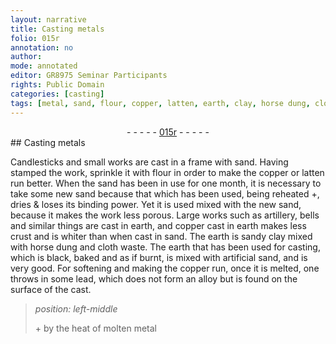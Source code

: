 ```yaml
---
layout: narrative
title: Casting metals
folio: 015r
annotation: no
author:
mode: annotated
editor: GR8975 Seminar Participants
rights: Public Domain
categories: [casting]
tags: [metal, sand, flour, copper, latten, earth, clay, horse dung, cloth, lead]
---
```


 <div class="folio" align="center">- - - - - <a href="http://gallica.bnf.fr/ark:/12148/btv1b10500001g/f35.image" target="_blank">015r</a> - - - - - </div>   <span class="activity"></span> 
## Casting <span class="material">metal</span>s

 
Candlesticks and small works are cast in a <span class="tool">frame</span> with <span class="material">sand</span>. Having stamped the work, sprinkle it with <span class="material">flour</span> in order to make the <span class="material">copper</span> or <span class="material">latten</span> run better. When the <span class="material">sand</span> has been in use for one month, it is necessary to take some new <span class="material">sand</span> because that which has been used, being reheated \+, dries & loses its binding power. Yet it is used mixed with the new <span class="material">sand</span>, because it makes the work less porous. Large works such as artillery, bells and similar things are cast in <span class="material">earth</span>, and <span class="material">copper</span> cast in <span class="material">earth</span> makes less crust and is <span class="color">white</span>r than when cast in <span class="material">sand</span>. The <span class="material">earth</span> is <span class="material_format">sandy <span class="material">clay</span></span> mixed with <span class="material"><span class="animal">horse</span> dung</span> and <span class="material_format"><span class="material">cloth</span> waste</span>. The <span class="material">earth</span> that has been used for casting, which is <span class="color">black</span>, baked and as if burnt, is mixed with <span class="material_format">artificial <span class="material">sand</span></span>, and is very good. For softening and making the <span class="material">copper</span> run, once it is melted, one throws in some <span class="material">lead</span>, which does not form an alloy but is found on the surface of the cast.
 
> *position: left-middle*
> 
> \+ by <span class="tool">the heat of <span class="material_format">molten <span class="material">metal</span></span></span>
 